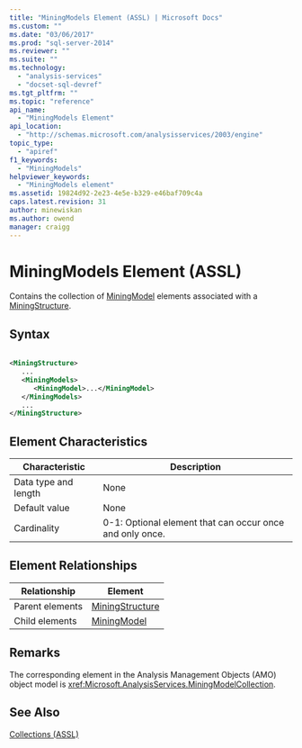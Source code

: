 ```yaml
---
title: "MiningModels Element (ASSL) | Microsoft Docs"
ms.custom: ""
ms.date: "03/06/2017"
ms.prod: "sql-server-2014"
ms.reviewer: ""
ms.suite: ""
ms.technology: 
  - "analysis-services"
  - "docset-sql-devref"
ms.tgt_pltfrm: ""
ms.topic: "reference"
api_name: 
  - "MiningModels Element"
api_location: 
  - "http://schemas.microsoft.com/analysisservices/2003/engine"
topic_type: 
  - "apiref"
f1_keywords: 
  - "MiningModels"
helpviewer_keywords: 
  - "MiningModels element"
ms.assetid: 19824d92-2e23-4e5e-b329-e46baf709c4a
caps.latest.revision: 31
author: minewiskan
ms.author: owend
manager: craigg
---
```

# MiningModels Element (ASSL)
  Contains the collection of [MiningModel](../objects/miningmodel-element-assl.md) elements associated with a [MiningStructure](../objects/miningstructure-element-assl.md).  
  
## Syntax  
  
```xml  
  
<MiningStructure>  
   ...  
   <MiningModels>  
      <MiningModel>...</MiningModel>  
   </MiningModels>  
   ...  
</MiningStructure>  
```  
  
## Element Characteristics  
  
|Characteristic|Description|  
|--------------------|-----------------|  
|Data type and length|None|  
|Default value|None|  
|Cardinality|0-1: Optional element that can occur once and only once.|  
  
## Element Relationships  
  
|Relationship|Element|  
|------------------|-------------|  
|Parent elements|[MiningStructure](../objects/miningstructure-element-assl.md)|  
|Child elements|[MiningModel](../objects/miningmodel-element-assl.md)|  
  
## Remarks  
 The corresponding element in the Analysis Management Objects (AMO) object model is <xref:Microsoft.AnalysisServices.MiningModelCollection>.  
  
## See Also  
 [Collections &#40;ASSL&#41;](collections-assl.md)  
  
  
